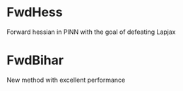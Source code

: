 # FwdHess

Forward hessian in PINN with the goal of defeating Lapjax

# FwdBihar

New method with excellent performance

